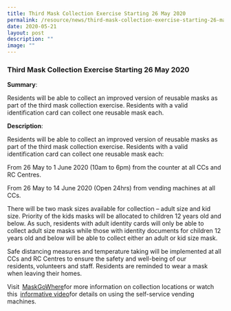 ```yaml
---
title: Third Mask Collection Exercise Starting 26 May 2020
permalink: /resource/news/third-mask-collection-exercise-starting-26-may-2020/
date: 2020-05-21
layout: post
description: ""
image: ""
---
```

### Third Mask Collection Exercise Starting 26 May 2020


**Summary**: 

Residents will be able to collect an improved version of reusable masks as part of the third mask collection exercise. Residents with a valid identification card can collect one reusable mask each. 
 

**Description**: 

Residents will be able to collect an improved version of reusable masks as part of the third mask collection exercise. Residents with a valid identification card can collect one reusable mask each: 

From 26 May to 1 June 2020 (10am to 6pm) from the counter at all CCs and RC Centres. 

From 26 May to 14 June 2020 (Open 24hrs) from vending machines at all CCs. 

There will be two mask sizes available for collection – adult size and kid size. Priority of the kids masks will be allocated to children 12 years old and below. As such, residents with adult identity cards will only be able to collect adult size masks while those with identity documents for children 12 years old and below will be able to collect either an adult or kid size mask.  
 
Safe distancing measures and temperature taking will be implemented at all CCs and RC Centres to ensure the safety and well-being of our residents, volunteers and staff. Residents are reminded to wear a mask when leaving their homes. 

Visit  [MaskGoWhere](https://mask.gowhere.gov.sg/)for more information on collection locations or watch this  [informative video](https://www.facebook.com/165507888765/videos/2628864290769787/)for details on using the self-service vending machines.